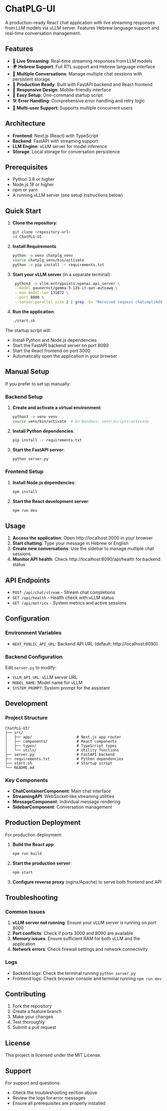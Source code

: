 # ChatPLG-UI

A production-ready React chat application with live streaming responses from LLM models via vLLM server. Features Hebrew language support and real-time conversation management.

## Features

- 🎯 **Live Streaming**: Real-time streaming responses from LLM models
- 🌍 **Hebrew Support**: Full RTL support and Hebrew language interface
- 💬 **Multiple Conversations**: Manage multiple chat sessions with persistent storage
- 🔄 **Production Ready**: Built with FastAPI backend and React frontend
- 📱 **Responsive Design**: Mobile-friendly interface
- 🚀 **Easy Setup**: One-command startup script
- 🛠️ **Error Handling**: Comprehensive error handling and retry logic
- 👥 **Multi-user Support**: Supports multiple concurrent users

## Architecture

- **Frontend**: Next.js (React) with TypeScript
- **Backend**: FastAPI with streaming support
- **LLM Engine**: vLLM server for model inference
- **Storage**: Local storage for conversation persistence

## Prerequisites

- Python 3.8 or higher
- Node.js 18 or higher
- npm or yarn
- A running vLLM server (see setup instructions below)

## Quick Start

1. **Clone the repository**:
   ```bash
   git clone <repository-url>
   cd ChatPLG-UI
   ```

2. **Install Requirements**
    ```bash
    python -m venv chatplg_venv
    source chatplg_venv/bin/activate
    python -m pip install -r requirements.txt
    ```

3. **Start your vLLM server** (in a separate terminal):
   ```bash
    python3 -m vllm.entrypoints.openai.api_server \
    --model gaunernst/gemma-3-12b-it-qat-autoawq \
    --max-model-len 131072 \
    --port 8000 \
    --tensor-parallel-size 2 | grep -Ev "Received request chatcmpl|Added request chatcmpl|HTTP/1.1\" 200 OK"
   ```

4. **Run the application**:
   ```bash
   ./start.sh
   ```

The startup script will:
- Install Python and Node.js dependencies
- Start the FastAPI backend server on port 8090
- Start the React frontend on port 3000
- Automatically open the application in your browser

## Manual Setup

If you prefer to set up manually:

### Backend Setup

1. **Create and activate a virtual environment**:
   ```bash
   python3 -m venv venv
   source venv/bin/activate  # On Windows: venv\Scripts\activate
   ```

2. **Install Python dependencies**:
   ```bash
   pip install -r requirements.txt
   ```

3. **Start the FastAPI server**:
   ```bash
   python server.py
   ```

### Frontend Setup

1. **Install Node.js dependencies**:
   ```bash
   npm install
   ```

2. **Start the React development server**:
   ```bash
   npm run dev
   ```

## Usage

1. **Access the application**: Open http://localhost:3000 in your browser
2. **Start chatting**: Type your message in Hebrew or English
3. **Create new conversations**: Use the sidebar to manage multiple chat sessions
4. **Monitor API health**: Check http://localhost:8090/api/health for backend status

## API Endpoints

- `POST /api/chat/stream` - Stream chat completions
- `GET /api/health` - Health check with vLLM status
- `GET /api/metrics` - System metrics and active sessions

## Configuration

### Environment Variables

- `NEXT_PUBLIC_API_URL`: Backend API URL (default: http://localhost:8090)

### Backend Configuration

Edit `server.py` to modify:
- `VLLM_API_URL`: vLLM server URL
- `MODEL_NAME`: Model name for vLLM
- `SYSTEM_PROMPT`: System prompt for the assistant

## Development

### Project Structure

```
ChatPLG-UI/
├── src/
│   ├── app/                    # Next.js app router
│   ├── components/             # React components
│   ├── types/                  # TypeScript types
│   └── utils/                  # Utility functions
├── server.py                   # FastAPI backend
├── requirements.txt            # Python dependencies
├── start.sh                    # Startup script
└── README.md
```

### Key Components

- **ChatContainerComponent**: Main chat interface
- **StreamingAPI**: WebSocket-like streaming utilities
- **MessageComponent**: Individual message rendering
- **SidebarComponent**: Conversation management

## Production Deployment

For production deployment:

1. **Build the React app**:
   ```bash
   npm run build
   ```

2. **Start the production server**:
   ```bash
   npm start
   ```

3. **Configure reverse proxy** (nginx/Apache) to serve both frontend and API

## Troubleshooting

### Common Issues

1. **vLLM server not running**: Ensure your vLLM server is running on port 8000
2. **Port conflicts**: Check if ports 3000 and 8090 are available
3. **Memory issues**: Ensure sufficient RAM for both vLLM and the application
4. **Network errors**: Check firewall settings and network connectivity

### Logs

- Backend logs: Check the terminal running `python server.py`
- Frontend logs: Check browser console and terminal running `npm run dev`

## Contributing

1. Fork the repository
2. Create a feature branch
3. Make your changes
4. Test thoroughly
5. Submit a pull request

## License

This project is licensed under the MIT License.

## Support

For support and questions:
- Check the troubleshooting section above
- Review the logs for error messages
- Ensure all prerequisites are properly installed
